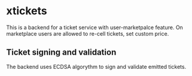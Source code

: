 # xtickets
This is a backend for a ticket service with user-marketpalce feature. On marketplace users are allowed to re-cell tickets, set custom price.

## Ticket signing and validation
The backend uses ECDSA algorythm to sign and validate emitted tickets.

